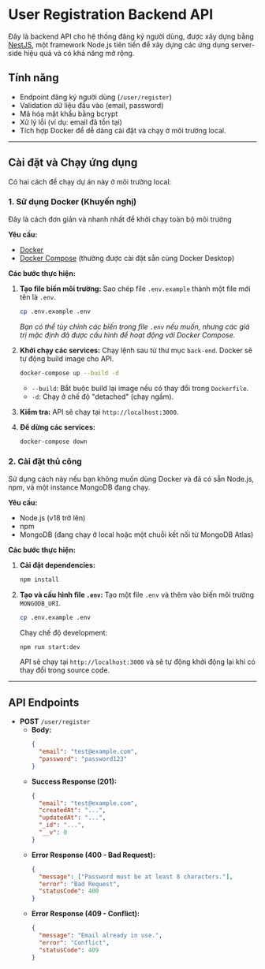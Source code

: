 # User Registration Backend API

Đây là backend API cho hệ thống đăng ký người dùng, được xây dựng bằng [NestJS](https://nestjs.com/), một framework Node.js tiên tiến để xây dựng các ứng dụng server-side hiệu quả và có khả năng mở rộng.

## Tính năng

- Endpoint đăng ký người dùng (`/user/register`)
- Validation dữ liệu đầu vào (email, password)
- Mã hóa mật khẩu bằng bcrypt
- Xử lý lỗi (ví dụ: email đã tồn tại)
- Tích hợp Docker để dễ dàng cài đặt và chạy ở môi trường local.

---

## Cài đặt và Chạy ứng dụng

Có hai cách để chạy dự án này ở môi trường local:

### 1. Sử dụng Docker (Khuyến nghị)

Đây là cách đơn giản và nhanh nhất để khởi chạy toàn bộ môi trường

**Yêu cầu:**

- [Docker](https://www.docker.com/get-started)
- [Docker Compose](https://docs.docker.com/compose/install/) (thường được cài đặt sẵn cùng Docker Desktop)

**Các bước thực hiện:**

1.  **Tạo file biến môi trường:**
    Sao chép file `.env.example` thành một file mới tên là `.env`.

    ```bash
    cp .env.example .env
    ```

    _Bạn có thể tùy chỉnh các biến trong file `.env` nếu muốn, nhưng các giá trị mặc định đã được cấu hình để hoạt động với Docker Compose._

2.  **Khởi chạy các services:**
    Chạy lệnh sau từ thư mục `back-end`. Docker sẽ tự động build image cho API.

    ```bash
    docker-compose up --build -d
    ```

    - `--build`: Bắt buộc build lại image nếu có thay đổi trong `Dockerfile`.
    - `-d`: Chạy ở chế độ "detached" (chạy ngầm).

3.  **Kiểm tra:**
    API sẽ chạy tại `http://localhost:3000`.

4.  **Để dừng các services:**
    ```bash
    docker-compose down
    ```

### 2. Cài đặt thủ công

Sử dụng cách này nếu bạn không muốn dùng Docker và đã có sẵn Node.js, npm, và một instance MongoDB đang chạy.

**Yêu cầu:**

- Node.js (v18 trở lên)
- npm
- MongoDB (đang chạy ở local hoặc một chuỗi kết nối từ MongoDB Atlas)

**Các bước thực hiện:**

1.  **Cài đặt dependencies:**

    ```bash
    npm install
    ```

2.  **Tạo và cấu hình file `.env`:**
    Tạo một file `.env` và thêm vào biến môi trường `MONGODB_URI`.
    ```bash
    cp .env.example .env
    ```
    Chạy chế độ development:
    ```bash
    npm run start:dev
    ```
    API sẽ chạy tại `http://localhost:3000` và sẽ tự động khởi động lại khi có thay đổi trong source code.

---

## API Endpoints

- **POST** `/user/register`
  - **Body:**
    ```json
    {
      "email": "test@example.com",
      "password": "password123"
    }
    ```
  - **Success Response (201):**
    ```json
    {
      "email": "test@example.com",
      "createdAt": "...",
      "updatedAt": "...",
      "_id": "...",
      "__v": 0
    }
    ```
  - **Error Response (400 - Bad Request):**
    ```json
    {
      "message": ["Password must be at least 8 characters."],
      "error": "Bad Request",
      "statusCode": 400
    }
    ```
  - **Error Response (409 - Conflict):**
    ```json
    {
      "message": "Email already in use.",
      "error": "Conflict",
      "statusCode": 409
    }
    ```
